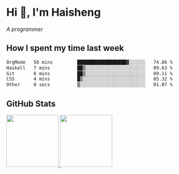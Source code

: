 
# Hi 👋, I'm Haisheng

*A programmer*

<!---
## What I'm reading

[Reading list](https://freizl.github.io/info/books.html)
-->

## How I spent my time last week

<!--START_SECTION:waka-->

```txt
OrgMode   56 mins         ██████████████████▓░░░░░░   74.86 %
Haskell   7 mins          ██▒░░░░░░░░░░░░░░░░░░░░░░   09.63 %
Git       6 mins          ██▒░░░░░░░░░░░░░░░░░░░░░░   09.11 %
CSS       4 mins          █▒░░░░░░░░░░░░░░░░░░░░░░░   05.32 %
Other     0 secs          ▒░░░░░░░░░░░░░░░░░░░░░░░░   01.07 %
```

<!--END_SECTION:waka-->

## GitHub Stats

<a href="https://github.com/hw202207">
  <img height="137px" src="https://github-readme-stats.vercel.app/api?username=freizl&hide_title=false&hide_border=true&show_icons=true&include_all_commits=true&count_private=true&line_height=21&theme=" />
  <img height="137px" src="https://github-readme-stats.vercel.app/api/top-langs/?username=freizl&hide_title=true&hide_border=true&layout=compact&langs_count=6&theme=" />
</a>
